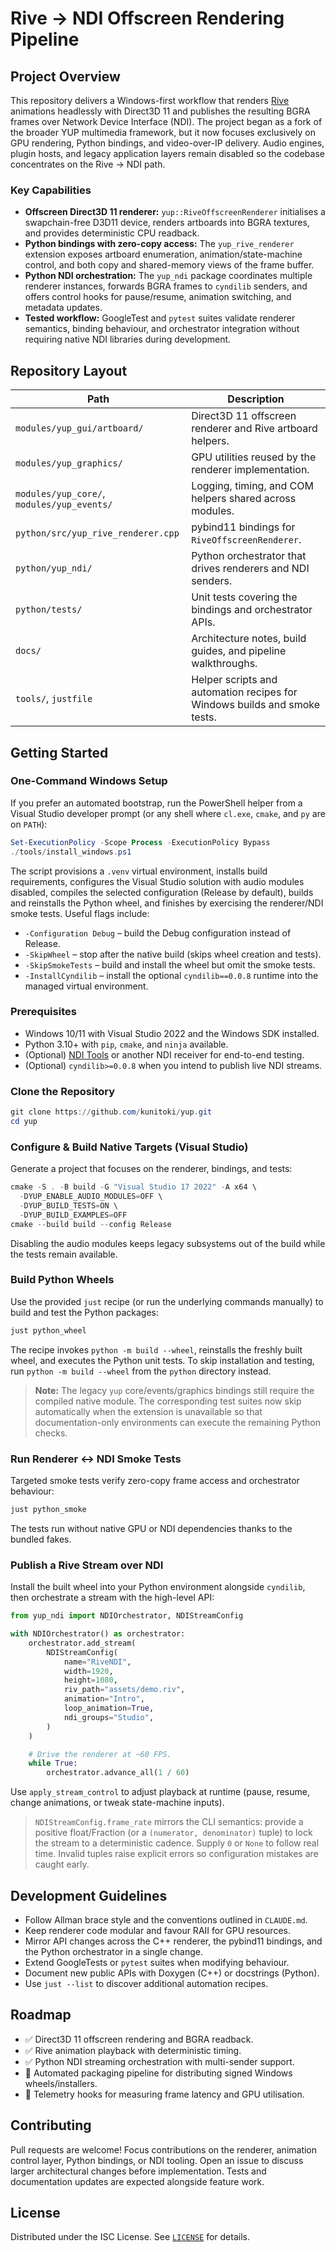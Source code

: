 # Rive → NDI Offscreen Rendering Pipeline

## Project Overview
This repository delivers a Windows-first workflow that renders [Rive](https://rive.app/) animations
headlessly with Direct3D 11 and publishes the resulting BGRA frames over Network Device Interface
(NDI). The project began as a fork of the broader YUP multimedia framework, but it now focuses
exclusively on GPU rendering, Python bindings, and video-over-IP delivery. Audio engines, plugin
hosts, and legacy application layers remain disabled so the codebase concentrates on the
Rive → NDI path.

### Key Capabilities
- **Offscreen Direct3D 11 renderer:** `yup::RiveOffscreenRenderer` initialises a swapchain-free D3D11
device, renders artboards into BGRA textures, and provides deterministic CPU readback.
- **Python bindings with zero-copy access:** The `yup_rive_renderer` extension exposes artboard
enumeration, animation/state-machine control, and both copy and shared-memory views of the frame
buffer.
- **Python NDI orchestration:** The `yup_ndi` package coordinates multiple renderer instances,
forwards BGRA frames to `cyndilib` senders, and offers control hooks for pause/resume, animation
switching, and metadata updates.
- **Tested workflow:** GoogleTest and `pytest` suites validate renderer semantics, binding behaviour,
and orchestrator integration without requiring native NDI libraries during development.

## Repository Layout
| Path | Description |
| ---- | ----------- |
| `modules/yup_gui/artboard/` | Direct3D 11 offscreen renderer and Rive artboard helpers. |
| `modules/yup_graphics/` | GPU utilities reused by the renderer implementation. |
| `modules/yup_core/`, `modules/yup_events/` | Logging, timing, and COM helpers shared across modules. |
| `python/src/yup_rive_renderer.cpp` | pybind11 bindings for `RiveOffscreenRenderer`. |
| `python/yup_ndi/` | Python orchestrator that drives renderers and NDI senders. |
| `python/tests/` | Unit tests covering the bindings and orchestrator APIs. |
| `docs/` | Architecture notes, build guides, and pipeline walkthroughs. |
| `tools/`, `justfile` | Helper scripts and automation recipes for Windows builds and smoke tests. |

## Getting Started
### One-Command Windows Setup
If you prefer an automated bootstrap, run the PowerShell helper from a Visual Studio
developer prompt (or any shell where `cl.exe`, `cmake`, and `py` are on `PATH`):

```powershell
Set-ExecutionPolicy -Scope Process -ExecutionPolicy Bypass
./tools/install_windows.ps1
```

The script provisions a `.venv` virtual environment, installs build requirements,
configures the Visual Studio solution with audio modules disabled, compiles the
selected configuration (Release by default), builds and reinstalls the Python
wheel, and finishes by exercising the renderer/NDI smoke tests. Useful flags
include:

- `-Configuration Debug` – build the Debug configuration instead of Release.
- `-SkipWheel` – stop after the native build (skips wheel creation and tests).
- `-SkipSmokeTests` – build and install the wheel but omit the smoke tests.
- `-InstallCyndilib` – install the optional `cyndilib==0.0.8` runtime into the
  managed virtual environment.

### Prerequisites
- Windows 10/11 with Visual Studio 2022 and the Windows SDK installed.
- Python 3.10+ with `pip`, `cmake`, and `ninja` available.
- (Optional) [NDI Tools](https://ndi.video/tools/) or another NDI receiver for end-to-end testing.
- (Optional) `cyndilib>=0.0.8` when you intend to publish live NDI streams.

### Clone the Repository
```powershell
git clone https://github.com/kunitoki/yup.git
cd yup
```

### Configure & Build Native Targets (Visual Studio)
Generate a project that focuses on the renderer, bindings, and tests:
```powershell
cmake -S . -B build -G "Visual Studio 17 2022" -A x64 \
  -DYUP_ENABLE_AUDIO_MODULES=OFF \
  -DYUP_BUILD_TESTS=ON \
  -DYUP_BUILD_EXAMPLES=OFF
cmake --build build --config Release
```
Disabling the audio modules keeps legacy subsystems out of the build while the tests remain
available.

### Build Python Wheels
Use the provided `just` recipe (or run the underlying commands manually) to build and test the
Python packages:
```powershell
just python_wheel
```
The recipe invokes `python -m build --wheel`, reinstalls the freshly built wheel, and executes the
Python unit tests. To skip installation and testing, run `python -m build --wheel` from the `python`
directory instead.

> **Note:** The legacy `yup` core/events/graphics bindings still require the compiled native module.
> The corresponding test suites now skip automatically when the extension is unavailable so that
> documentation-only environments can execute the remaining Python checks.

### Run Renderer ↔ NDI Smoke Tests
Targeted smoke tests verify zero-copy frame access and orchestrator behaviour:
```powershell
just python_smoke
```
The tests run without native GPU or NDI dependencies thanks to the bundled fakes.

### Publish a Rive Stream over NDI
Install the built wheel into your Python environment alongside `cyndilib`, then orchestrate a stream
with the high-level API:
```python
from yup_ndi import NDIOrchestrator, NDIStreamConfig

with NDIOrchestrator() as orchestrator:
    orchestrator.add_stream(
        NDIStreamConfig(
            name="RiveNDI",
            width=1920,
            height=1080,
            riv_path="assets/demo.riv",
            animation="Intro",
            loop_animation=True,
            ndi_groups="Studio",
        )
    )

    # Drive the renderer at ~60 FPS.
    while True:
        orchestrator.advance_all(1 / 60)
```
Use `apply_stream_control` to adjust playback at runtime (pause, resume, change animations, or tweak
state-machine inputs).

> `NDIStreamConfig.frame_rate` mirrors the CLI semantics: provide a positive float/Fraction (or a
> `(numerator, denominator)` tuple) to lock the stream to a deterministic cadence. Supply `0` or `None`
> to follow real time. Invalid tuples raise explicit errors so configuration mistakes are caught early.

## Development Guidelines
- Follow Allman brace style and the conventions outlined in `CLAUDE.md`.
- Keep renderer code modular and favour RAII for GPU resources.
- Mirror API changes across the C++ renderer, the pybind11 bindings, and the Python orchestrator in a
single change.
- Extend GoogleTests or `pytest` suites when modifying behaviour.
- Document new public APIs with Doxygen (C++) or docstrings (Python).
- Use `just --list` to discover additional automation recipes.

## Roadmap
- ✅ Direct3D 11 offscreen rendering and BGRA readback.
- ✅ Rive animation playback with deterministic timing.
- ✅ Python NDI streaming orchestration with multi-sender support.
- 🚧 Automated packaging pipeline for distributing signed Windows wheels/installers.
- 🚧 Telemetry hooks for measuring frame latency and GPU utilisation.

## Contributing
Pull requests are welcome! Focus contributions on the renderer, animation control layer, Python
bindings, or NDI tooling. Open an issue to discuss larger architectural changes before
implementation. Tests and documentation updates are expected alongside feature work.

## License
Distributed under the ISC License. See [`LICENSE`](./LICENSE) for details.
